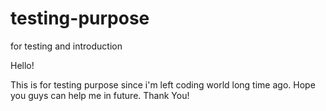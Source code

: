 # testing-purpose
for testing and introduction


Hello!

This is for testing purpose since i'm left coding world long time ago. Hope you guys can help me in future.
Thank You!
